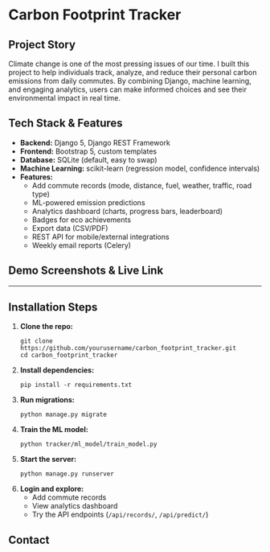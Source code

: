 # Carbon Footprint Tracker

## Project Story

Climate change is one of the most pressing issues of our time. I built this project to help individuals track, analyze, and reduce their personal carbon emissions from daily commutes. By combining Django, machine learning, and engaging analytics, users can make informed choices and see their environmental impact in real time.

## Tech Stack & Features

- **Backend:** Django 5, Django REST Framework
- **Frontend:** Bootstrap 5, custom templates
- **Database:** SQLite (default, easy to swap)
- **Machine Learning:** scikit-learn (regression model, confidence intervals)
- **Features:**
  - Add commute records (mode, distance, fuel, weather, traffic, road type)
  - ML-powered emission predictions
  - Analytics dashboard (charts, progress bars, leaderboard)
  - Badges for eco achievements
  - Export data (CSV/PDF)
  - REST API for mobile/external integrations
  - Weekly email reports (Celery)

## Demo Screenshots & Live Link

---

## Installation Steps

1. **Clone the repo:**
   ```
   git clone https://github.com/yourusername/carbon_footprint_tracker.git
   cd carbon_footprint_tracker
   ```
2. **Install dependencies:**
   ```
   pip install -r requirements.txt
   ```
3. **Run migrations:**
   ```
   python manage.py migrate
   ```
4. **Train the ML model:**
   ```
   python tracker/ml_model/train_model.py
   ```
5. **Start the server:**
   ```
   python manage.py runserver
   ```
6. **Login and explore:**
   - Add commute records
   - View analytics dashboard
   - Try the API endpoints (`/api/records/`, `/api/predict/`)

## Contact
